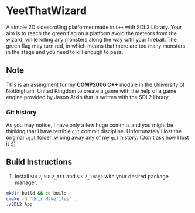 # YeetThatWizard
A simple 2D sidescrolling platformer made in `C++` with SDL2 Library. Your aim is to reach the green flag on a platform avoid the meteors from the wizard, while killing any monsters along the way with your fireball. The green flag may turn red, in which means that there are too many monsters in the stage and you need to kill enough to pass.

## Note
This is an assingment for my **COMP2006 C++** module in the University of Nottingham, United Kingdom to create a game with the help of a game engine provided by Jason Atkin that is written with the SDL2 library.

### Git history
As you may notice, I have only a few huge commits and you might be thinking that I have terrible `git` commit discipline. Unfortunately I lost the original `.git` folder, wiping away any of my `git` history. (Don't ask how I lost it :))

## Build Instructions
1) Install `SDL2`, `SDL2_ttf` and `SDL2_image` with your desired package manager.
```bash
mkdir build && cd build
cmake -G 'Unix Makefiles' ..
./SDL2_App
```
